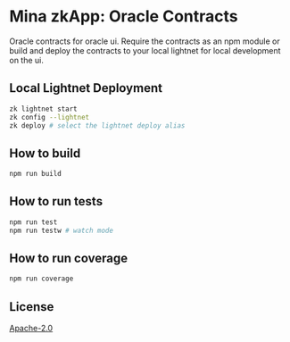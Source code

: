 # Mina zkApp: Oracle Contracts

Oracle contracts for oracle ui. Require the contracts as an npm module or build and deploy the contracts to your local lightnet for local development on the ui.
## Local Lightnet Deployment
```bash
zk lightnet start
zk config --lightnet
zk deploy # select the lightnet deploy alias
```

## How to build

```sh
npm run build
```

## How to run tests

```sh
npm run test
npm run testw # watch mode
```

## How to run coverage

```sh
npm run coverage
```

## License

[Apache-2.0](LICENSE)
